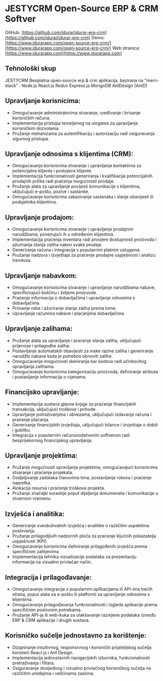 #  JESTYCRM Open-Source ERP & CRM Softver

GitHub: [https://github.com/idurar/idurar-erp-crm](https://github.com/idurar/idurar-erp-crm)
Demo: [https://www.idurarapp.com/open-source-erp-crm/](https://www.idurarapp.com/open-source-erp-crm/)
Web stranica: [https://www.idurarapp.com](https://www.idurarapp.com)

## Tehnološki skup

 JESTYCRM Besplatna open-source erp & crm aplikacija, bazirana na "mern-stack" : Node.js React.js Redux Express.js MongoDB AntDesign (AntD)

## Upravljanje korisnicima:

- Omogućavanje administratorima stvaranje, uređivanje i brisanje korisničkih računa.
- Implementacija pristupa temeljenog na ulogama za upravljanje korisničkim dozvolama.
- Pružanje mehanizama za autentifikaciju i autorizaciju radi osiguravanja sigurnog pristupa.

## Upravljanje odnosima s klijentima (CRM):

- Omogućavanje korisnicima stvaranje i upravljanje kontaktima za potencijalne klijente i postojeće klijente.
- Implementacija funkcionalnosti generiranja i kvalifikacije potencijalnih prodajnih prilika radi praćenja mogućnosti prodaje.
- Pružanje alata za upravljanje povijesti komunikacije s klijentima, uključujući e-poštu, pozive i sastanke.
- Omogućavanje korisnicima zakazivanje sastanaka i slanje obavijesti ili podsjetnika klijentima.

## Upravljanje prodajom:

- Omogućavanje korisnicima stvaranje i upravljanje prodajnim narudžbama, povezujući ih s određenim klijentima.
- Implementacija praćenja inventara radi provjere dostupnosti proizvoda i ažuriranja stanja zaliha nakon svake prodaje.
- Generiranje računa i integracija s popularnim platnim uslugama.
- Pružanje nadzora i izvještaja za praćenje prodajne uspješnosti i analizu trendova.

## Upravljanje nabavkom:

- Omogućavanje korisnicima stvaranje i upravljanje narudžbama nabave, specificirajući količinu i željene proizvode.
- Praćenje informacija o dobavljačima i upravljanje odnosima s dobavljačima.
- Primanje robe i ažuriranje stanja zaliha prema tome.
- Upravljanje računima nabave i plaćanjima dobavljačima.

## Upravljanje zalihama:

- Pružanje alata za upravljanje i praćenje stanja zaliha, uključujući prijenose i prilagodbe zaliha.
- Postavljanje automatskih obavijesti za niske razine zaliha i generiranje narudžbi nabave kada je potrebno obnoviti zalihe.
- Omogućavanje mogućnosti skeniranja bar kodova radi učinkovitog upravljanja zalihama.
- Omogućavanje korisnicima kategorizaciju proizvoda, definiranje atributa i postavljanje informacija o cijenama.

## Financijsko upravljanje:

- Implementacija sustava glavne knjige za praćenje financijskih transakcija, uključujući troškove i prihode.
- Upravljanje potraživanjima i obvezama, uključujući izdavanje računa i praćenje plaćanja.
- Generiranje financijskih izvještaja, uključujući bilance i izvještaje o dobiti i gubitku.
- Integracija s popularnim računovodstvenim softverom radi besprijekornog financijskog upravljanja.

## Upravljanje projektima:

- Pružanje mogućnosti upravljanja projektima, omogućavajući korisnicima stvaranje i praćenje projekata.
- Dodjeljivanje zadataka članovima tima, postavljanje rokova i praćenje napretka.
- Alokacija resursa i praćenje troškova projekta.
- Pružanje značajki suradnje poput dijeljenja dokumenata i komunikacije u stvarnom vremenu.

## Izvješća i analitika:

- Generiranje sveobuhvatnih izvješća i analitike o različitim aspektima poslovanja.
- Pružanje prilagodljivih nadzornih ploča za praćenje ključnih pokazatelja uspješnosti (KPI).
- Omogućavanje korisnicima definiranje prilagođenih izvješća prema specifičnim zahtjevima.
- Implementacija tehnika vizualizacije podataka za prezentaciju informacija na vizualno privlačan način.

## Integracija i prilagođavanje:

- Omogućavanje integracije s popularnim aplikacijama ili API-ima trećih strana, poput alata za e-poštu ili platformi za upravljanje odnosima s klijentima.
- Omogućavanje prilagođavanja funkcionalnosti i izgleda aplikacije prema specifičnim poslovnim potrebama.
- Pružanje API-ja ili web-kuka za olakšavanje razmjene podataka između ERP & CRM aplikacije i drugih sustava.

## Korisničko sučelje jednostavno za korištenje:

- Dizajniranje intuitivnog, responsivnog i korisnički prijateljskog sučelja koristeći React.js i Ant Design.
- Implementacija jednostavnih navigacijskih izbornika, funkcionalnosti pretraživanja i filtara.
- Osiguravanje dosljednog i vizualno privlačnog korisničkog sučelja na različitim uređajima i veličinama zaslona.